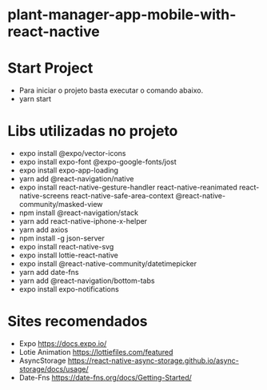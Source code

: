 # plant-manager-app-mobile-with-react-nactive

# Start Project
- Para iniciar o projeto basta executar o comando abaixo.
- yarn start

# Libs utilizadas no projeto
- expo install @expo/vector-icons
- expo install expo-font @expo-google-fonts/jost
- expo install expo-app-loading
- yarn add @react-navigation/native
- expo install react-native-gesture-handler react-native-reanimated react-native-screens react-native-safe-area-context @react-native-community/masked-view
- npm install @react-navigation/stack
- yarn add react-native-iphone-x-helper
- yarn add axios
- npm install -g json-server
- expo install react-native-svg
- expo install lottie-react-native
- expo install @react-native-community/datetimepicker
- yarn add date-fns
- yarn add @react-navigation/bottom-tabs
- expo install expo-notifications



# Sites recomendados
- Expo https://docs.expo.io/
- Lotie Animation https://lottiefiles.com/featured
- AsyncStorage https://react-native-async-storage.github.io/async-storage/docs/usage/
- Date-Fns https://date-fns.org/docs/Getting-Started/
